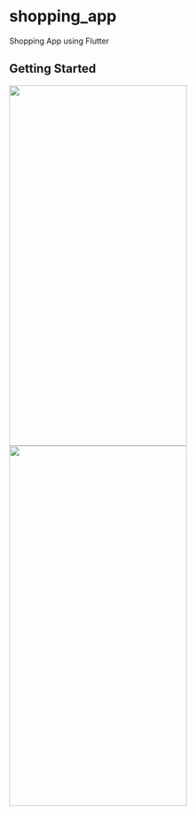 # shopping_app

Shopping App using Flutter

## Getting Started

<img src="https://github-production-user-asset-6210df.s3.amazonaws.com/99707039/241190308-c256073b-c1b2-4668-997e-3e0beabb5024.png" width="320" height="650"/>   <img src="https://github-production-user-asset-6210df.s3.amazonaws.com/99707039/241190671-1fa5317d-41bc-4bd1-b086-7af3904c9ca6.png" width="320" height="650"/>


